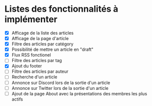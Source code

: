 # Listes des fonctionnalités à implémenter

- [x] Afficage de la liste des articles
- [x] Afficage de la page d'article
- [x] Filtre des articles par catégory
- [x] Possibilité de mettre un article en "draft"
- [x] Flux RSS fonctionel
- [ ] Filtre des articles par tag
- [x] Ajout du footer
- [ ] Filtre des articles par auteur
- [ ] Recherche d'un article
- [ ] Annonce sur Discord lors de la sortie d'un article
- [ ] Annonce sur Twitter lors de la sortie d'un article
- [ ] Ajout de la page About avec la présentations des membres les plus actifs
